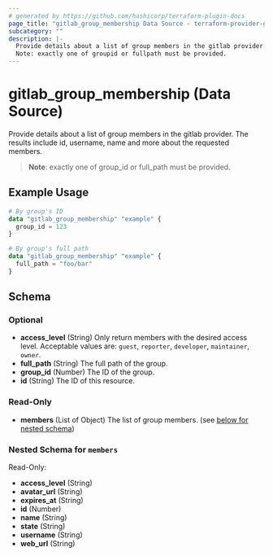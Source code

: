 ```yaml
---
# generated by https://github.com/hashicorp/terraform-plugin-docs
page_title: "gitlab_group_membership Data Source - terraform-provider-gitlab"
subcategory: ""
description: |-
  Provide details about a list of group members in the gitlab provider. The results include id, username, name and more about the requested members.
  Note: exactly one of groupid or fullpath must be provided.
---
```


# gitlab_group_membership (Data Source)

Provide details about a list of group members in the gitlab provider. The results include id, username, name and more about the requested members.

> **Note**: exactly one of group_id or full_path must be provided.

## Example Usage

```terraform
# By group's ID
data "gitlab_group_membership" "example" {
  group_id = 123
}

# By group's full path
data "gitlab_group_membership" "example" {
  full_path = "foo/bar"
}
```

<!-- schema generated by tfplugindocs -->
## Schema

### Optional

- **access_level** (String) Only return members with the desired access level. Acceptable values are: `guest`, `reporter`, `developer`, `maintainer`, `owner`.
- **full_path** (String) The full path of the group.
- **group_id** (Number) The ID of the group.
- **id** (String) The ID of this resource.

### Read-Only

- **members** (List of Object) The list of group members. (see [below for nested schema](#nestedatt--members))

<a id="nestedatt--members"></a>
### Nested Schema for `members`

Read-Only:

- **access_level** (String)
- **avatar_url** (String)
- **expires_at** (String)
- **id** (Number)
- **name** (String)
- **state** (String)
- **username** (String)
- **web_url** (String)


